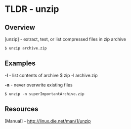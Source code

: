 TLDR - unzip
==========

Overview
--------

[unzip] - extract, test, or list compressed files in zip archive

	$ unzip archive.zip

Examples
--------

**-l** - list contents of archive
	$ zip -l archive.zip

**-n** - never overwrite existing files

	$ unzip -n superImportantArchive.zip 

Resources
---------

[Manual] - http://linux.die.net/man/1/unzip
